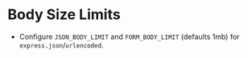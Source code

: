 # Body Size Limits
- Configure `JSON_BODY_LIMIT` and `FORM_BODY_LIMIT` (defaults 1mb) for `express.json`/`urlencoded`.

